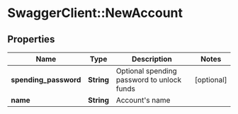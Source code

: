 # SwaggerClient::NewAccount

## Properties
Name | Type | Description | Notes
------------ | ------------- | ------------- | -------------
**spending_password** | **String** | Optional spending password to unlock funds | [optional] 
**name** | **String** | Account&#39;s name | 


